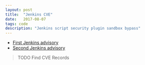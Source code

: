 ```yaml
---
layout: post
title:  "Jenkins CVE"
date:   2017-08-07
tags: code
description: "Jenkins script security plugin sandbox bypass"
---
```


* [First Jenkins advisory](https://www.jenkins.io/security/advisory/2017-07-10/)
* [Second Jenkins advisory](https://www.jenkins.io/security/advisory/2017-08-07/)

> TODO Find CVE Records